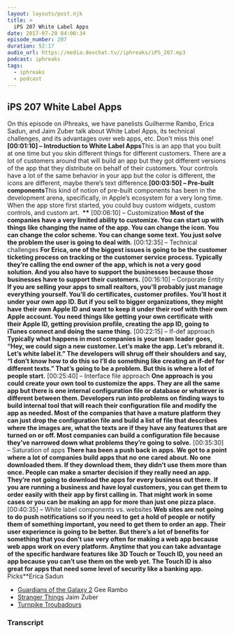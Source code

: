 ```yaml
---
layout: layouts/post.njk
title: >
  iPS 207 White Label Apps
date: 2017-07-20 04:00:34
episode_number: 207
duration: 52:17
audio_url: https://media.devchat.tv//iphreaks/iPS_207.mp3
podcast: iphreaks
tags:
  - iphreaks
  - podcast
---
```


## **iPS 207 White Label Apps**

On this episode on iPhreaks, we have panelists Guilherme Rambo, Erica Sadun, and Jaim Zuber talk about White Label Apps, its technical challenges, and its advantages over web apps, etc. Don't miss this one!**[00:01:10] – Introduction to White Label Apps**This is an app that you built at one time but you skin different things for different customers. There are a lot of customers around that will build an app but they got different versions of the app that they distribute on behalf of their customers. Your controls have a lot of the same behavior in your app but the color is different, the icons are different, maybe there’s text difference.**[00:03:50] – Pre-built components**This kind of notion of pre-built components has been in the development arena, specifically, in Apple’s ecosystem for a very long time. When the app store first started, you could buy custom widgets, custom controls, and custom art. **&nbsp;\*\*** [00:06:10] – Customization **Most of the companies have a very limited ability to customize. You can start up with things like changing the name of the app. You can change the icon. You can change the color scheme. You can change some text. You just solve the problem the user is going to deal with.** [00:12:35] – Technical challenges **For Erica, one of the biggest issues is going to be the customer ticketing process on tracking or the customer service process. Typically they’re calling the end owner of the app, which is not a very good solution. And you also have to support the businesses because those businesses have to support their customers.** [00:16:10] – Corporate Entity **If you are selling your apps to small realtors, you'll probably just manage everything yourself. You’ll do certificates, customer profiles. You’ll host it under your own app ID. But if you sell to bigger organizations, they might have their own Apple ID and want to keep it under their roof with their own Apple account. You need things like getting your own certificate with their Apple ID, getting provision profile, creating the app ID, going to iTunes connect and doing the same thing.** [00:22:15] – If-def approach **Typically what happens in most companies is your team leader goes, “Hey, we could sign a new customer. Let’s make the app. Let’s rebrand it. Let’s white label it.” The developers will shrug off their shoulders and say, “I don’t know how to do this so I’ll do something like creating an if-def for different texts.” That’s going to be a problem. But this is where a lot of people start.** [00:25:40] – Interface file approach **One approach is you could create your own tool to customize the apps. They are all the same app but there is one internal configuration file or database or whatever is different between them. Developers run into problems on finding ways to build internal tool that will reach their configuration file and modify the app as needed. Most of the companies that have a mature platform they can just drop the configuration file and build a list of file that describes where the images are, what the texts are if they have any features that are turned on or off. Most companies can build a configuration file because they’ve narrowed down what problems they’re going to solve.** [00:35:30] – Saturation of apps **There has been a push back in apps. We got to a point where a lot of companies build apps that no one cared about. No one downloaded them. If they download them, they didn’t use them more than once. People can make a smarter decision if they really need an app. They’re not going to download the apps for every business out there. If you are running a business and have loyal customers, you can get them to order easily with their app by first calling in. That might work in some cases or you can be making an app for more than just one pizza place.** [00:40:35] – White label components vs. websites **Web sites are not going to do push notifications so if you need to get a hold of people or notify them of something important, you need to get them to order an app. Their user experience is going to be better. But there’s a lot of benefits for something that you don’t use very often for making a web app because web apps work on every platform. Anytime that you can take advantage of the specific hardware features like 3D Touch or Touch ID, you need an app because you can’t use them on the web yet. The Touch ID is also great for apps that need some level of security like a banking app.** Picks\*\*Erica Sadun

- [Guardians of the Galaxy 2](https://en.wikipedia.org/wiki/Guardians_of_the_Galaxy_Vol._2)
  Gee Rambo
- [Stranger Things](https://www.netflix.com/ph/title/80057281)
  Jaim Zuber
- [Turnpike Troubadours](http://www.turnpiketroubadours.com/)

### Transcript
